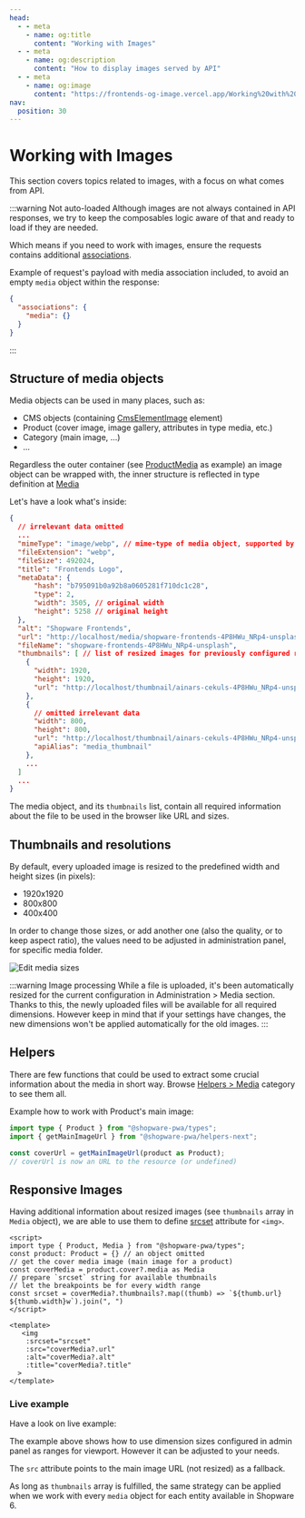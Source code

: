 ```yaml
---
head:
  - - meta
    - name: og:title
      content: "Working with Images"
  - - meta
    - name: og:description
      content: "How to display images served by API"
  - - meta
    - name: og:image
      content: "https://frontends-og-image.vercel.app/Working%20with%20**Images**.png?fontSize=110px"
nav:
  position: 30
---
```


<script setup>
import StackBlitzLiveExample from "../../components/StackBlitzLiveExample.vue";
</script>

# Working with Images

This section covers topics related to images, with a focus on what comes from API.

:::warning Not auto-loaded
Although images are not always contained in API responses, we try to keep the composables logic aware of that and ready to load if they are needed.

Which means if you need to work with images, ensure the requests contains additional [associations](https://shopware.stoplight.io/docs/store-api/cf710bf73d0cd-search-queries#associations).

Example of request's payload with media association included, to avoid an empty `media` object within the response:

```json
{
  "associations": {
    "media": {}
  }
}
```

:::

## Structure of media objects

Media objects can be used in many places, such as:

- CMS objects (containing [CmsElementImage](https://github.com/shopware/frontends/blob/main/packages/composables/src/types/cmsElementTypes.ts#L71) element)
- Product (cover image, image gallery, attributes in type media, etc.)
- Category (main image, ...)
- ...

Regardless the outer container (see [ProductMedia](https://github.com/shopware/frontends/blob/main/packages/types/shopware-6-client/models/content/product/ProductMedia.d.ts#L8) as example) an image object can be wrapped with, the inner structure is reflected in type definition at [Media](https://github.com/shopware/frontends/blob/main/packages/types/shopware-6-client/models/content/media/Media.d.ts#L23)

Let's have a look what's inside:

```json
{
  // irrelevant data omitted
  ...
  "mimeType": "image/webp", // mime-type of media object, supported by the Shopware 6 platform
  "fileExtension": "webp",
  "fileSize": 492024,
  "title": "Frontends Logo",
  "metaData": {
      "hash": "b795091b0a92b8a0605281f710dc1c28",
      "type": 2,
      "width": 3505, // original width
      "height": 5258 // original height
  },
  "alt": "Shopware Frontends",
  "url": "http://localhost/media/shopware-frontends-4P8HWu_NRp4-unsplash.jpg",
  "fileName": "shopware-frontends-4P8HWu_NRp4-unsplash",
  "thumbnails": [ // list of resized images for previously configured ranges
    {
      "width": 1920,
      "height": 1920,
      "url": "http://localhost/thumbnail/ainars-cekuls-4P8HWu_NRp4-unsplash_1920x1920.webp",
    },
    {
      // omitted irrelevant data
      "width": 800,
      "height": 800,
      "url": "http://localhost/thumbnail/ainars-cekuls-4P8HWu_NRp4-unsplash_800x800.webp",
      "apiAlias": "media_thumbnail"
    },
    ...
  ]
  ...
}
```

The media object, and its `thumbnails` list, contain all required information about the file to be used in the browser like URL and sizes.

## Thumbnails and resolutions

By default, every uploaded image is resized to the predefined width and height sizes (in pixels):

- 1920x1920
- 800x800
- 400x400

In order to change those sizes, or add another one (also the quality, or to keep aspect ratio), the values need to be adjusted in administration panel, for specific media folder.

![Edit media sizes](../../.assets/edit-media-sizes.png)

:::warning Image processing
While a file is uploaded, it's been automatically resized for the current configuration in Administration > Media section. Thanks to this, the newly uploaded files will be available for all required dimensions. However keep in mind that if your settings have changes, the new dimensions won't be applied automatically for the old images.
:::

## Helpers

There are few functions that could be used to extract some crucial information about the media in short way. Browse [Helpers > Media](../packages/helpers.html#Media) category to see them all.

Example how to work with Product's main image:

```ts
import type { Product } from "@shopware-pwa/types";
import { getMainImageUrl } from "@shopware-pwa/helpers-next";

const coverUrl = getMainImageUrl(product as Product);
// coverUrl is now an URL to the resource (or undefined)
```

## Responsive Images

Having additional information about resized images (see `thumbnails` array in `Media` object), we are able to use them to define [srcset](https://developer.mozilla.org/en-US/docs/Web/HTML/Element/img#attr-srcset) attribute for `<img>`.

```vue{8}
<script>
import type { Product, Media } from "@shopware-pwa/types";
const product: Product = {} // an object omitted
// get the cover media image (main image for a product)
const coverMedia = product.cover?.media as Media
// prepare `srcset` string for available thumbnails
// let the breakpoints be for every width range
const srcset = coverMedia?.thumbnails?.map((thumb) => `${thumb.url} ${thumb.width}w`).join(", ")
</script>

<template>
   <img
    :srcset="srcset"
    :src="coverMedia?.url"
    :alt="coverMedia?.alt"
    :title="coverMedia?.title"
  >
</template>
```

### Live example

Have a look on live example:
<StackBlitzLiveExample projectPath="shopware/frontends/tree/main/examples/responsive-images" openPath="/" />
<br/>

The example above shows how to use dimension sizes configured in admin panel as ranges for viewport. However it can be adjusted to your needs.

The `src` attribute points to the main image URL (not resized) as a fallback.

As long as `thumbnails` array is fulfilled, the same strategy can be applied when we work with every `media` object for each entity available in Shopware 6.

<PageRef page="../best-practices/images" title="Best Practices" sub="Best Practices to work with images" />
